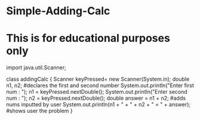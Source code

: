 # Simple-Adding-Calc
# This is for educational purposes only


import java.util.Scanner;

class addingCalc {
    Scanner keyPressed= new Scanner(System.in);
		double n1, n2;                                        #declares the first and second number
		System.out.println("Enter first num : ");
		n1 = keyPressed.nextDouble();
		System.out.println("Enter second num : ");
		n2 = keyPressed.nextDouble();
		double answer = n1 + n2;                              #adds nums inputted by user
		System.out.println(n1 + " + " + n2 + " = " + answer); #shows user the problem
}
